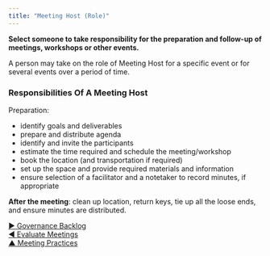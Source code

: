 ```yaml
---
title: "Meeting Host (Role)"
---
```



**Select someone to take responsibility for the preparation and follow-up of meetings, workshops or other events.**

A person may take on the role of Meeting Host for a specific event or for several events over a period of time.


### Responsibilities Of A Meeting Host

Preparation:

-   identify goals and deliverables
-   prepare and distribute agenda
-   identify and invite the participants
-   estimate the time required and schedule the meeting/workshop
-   book the location (and transportation if required)
-   set up the space and provide required materials and information
-   ensure selection of a facilitator and a notetaker to record minutes, if appropriate

**After the meeting**: clean up location, return keys, tie up all the loose ends, and ensure minutes are distributed.


[&#9654; Governance Backlog](governance-backlog.html)<br/>[&#9664; Evaluate Meetings](evaluate-meetings.html)<br/>[&#9650; Meeting Practices](meeting-practices.html)

